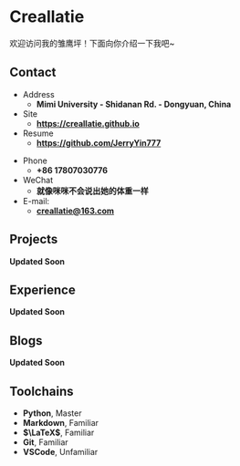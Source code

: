 # Creallatie

欢迎访问我的雏鹰坪！下面向你介绍一下我吧\~

<!-- .slide -->

## Contact

- Address
  - **Mimi University - Shidanan Rd. - Dongyuan, China**
- Site
  - **<https://creallatie.github.io>**
- Resume
  - **<https://github.com/JerryYin777>**
<!-- .slide vertical=true -->

- Phone
  - **+86 17807030776**
- WeChat
  - **就像咪咪不会说出她的体重一样**
- E-mail:
  - **[creallatie@163.com](mailto:creallatie@163.com)**

<!-- .slide -->

## Projects

<!-- .slide vertical=true -->

**Updated Soon**

<!-- .slide -->

## Experience

<!-- .slide -->

**Updated Soon**

<!-- .slide -->

## Blogs

<!-- .slide -->

**Updated Soon**

<!-- .slide -->

## Toolchains

<!-- .slide vertical=true -->
- **Python**, Master
- **Markdown**, Familiar
- **$\LaTeX$**, Familiar
- **Git**, Familiar
- **VSCode**, Unfamiliar
